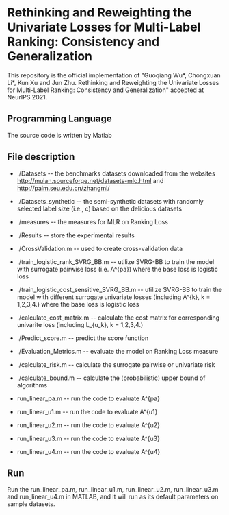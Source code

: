 # Rethinking and Reweighting the Univariate Losses for Multi-Label Ranking: Consistency and Generalization
This repository is the official implementation of "Guoqiang Wu\*, Chongxuan Li\*, Kun Xu and Jun Zhu. Rethinking and Reweighting the Univariate Losses for Multi-Label Ranking: Consistency and Generalization" accepted at NeurIPS 2021.
## Programming Language
The source code is written by Matlab
## File description
- ./Datasets -- the benchmarks datasets downloaded from the websites http://mulan.sourceforge.net/datasets-mlc.html and http://palm.seu.edu.cn/zhangml/
- ./Datasets_synthetic -- the semi-synthetic datasets with randomly selected label size (i.e., c) based on the delicious datasets
- ./measures -- the measures for MLR on Ranking Loss
- ./Results -- store the experimental results
- ./CrossValidation.m -- used to create cross-validation data
- ./train_logistic_rank_SVRG_BB.m -- utilize SVRG-BB to train the model with surrogate pairwise loss (i.e. A^{pa}) where the base loss is logistic loss
- ./train_logistic_cost_sensitive_SVRG_BB.m -- utilize SVRG-BB to train the model with different surrogate univariate losses (including A^{k}, k = 1,2,3,4.) where the base loss is logistic loss
- ./calculate_cost_matrix.m -- calculate the cost matrix for corresponding univarite loss (including L_{u_k}, k = 1,2,3,4.)
- ./Predict_score.m -- predict the score function
- ./Evaluation_Metrics.m -- evaluate the model on Ranking Loss measure
- ./calculate_risk.m -- calculate the surrogate pairwise or univariate risk
- ./calculate_bound.m -- calculate the (probabilistic) upper bound of algorithms

- run_linear_pa.m -- run the code to evaluate A^{pa}
- run_linear_u1.m -- run the code to evaluate A^{u1}
- run_linear_u2.m -- run the code to evaluate A^{u2}
- run_linear_u3.m -- run the code to evaluate A^{u3}
- run_linear_u4.m -- run the code to evaluate A^{u4}
## Run
Run the run_linear_pa.m, run_linear_u1.m, run_linear_u2.m, run_linear_u3.m and run_linear_u4.m in MATLAB, and it will run as its default parameters on sample datasets.